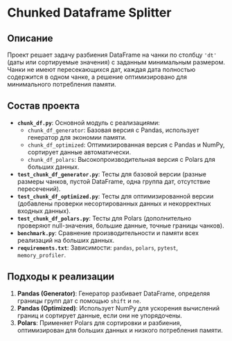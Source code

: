 # Chunked Dataframe Splitter

## Описание
Проект решает задачу разбиения DataFrame на чанки по столбцу `'dt'` (даты или сортируемые значения) с заданным минимальным размером. Чанки не имеют пересекающихся дат, каждая дата полностью содержится в одном чанке, а решение оптимизировано для минимального потребления памяти.

## Состав проекта
- **`chunk_df.py`**: Основной модуль с реализациями:
  - `chunk_df_generator`: Базовая версия с Pandas, использует генератор для экономии памяти.
  - `chunk_df_optimized`: Оптимизированная версия с Pandas и NumPy, сортирует данные автоматически.
  - `chunk_df_polars`: Высокопроизводительная версия с Polars для больших данных.
- **`test_chunk_df_generator.py`**: Тесты для базовой версии (разные размеры чанков, пустой DataFrame, одна группа дат, отсутствие пересечений).
- **`test_chunk_df_optimized.py`**: Тесты для оптимизированной версии (добавлены проверки несортированных данных и некорректных входных данных).
- **`test_chunk_df_polars.py`**: Тесты для Polars (дополнительно проверяют null-значения, большие данные, точные границы чанков).
- **`benchmark.py`**: Сравнение производительности и памяти всех реализаций на больших данных.
- **`requirements.txt`**: Зависимости: `pandas`, `polars`, `pytest`, `memory_profiler`.

## Подходы к реализации
1. **Pandas (Generator)**: Генератор разбивает DataFrame, определяя границы групп дат с помощью `shift` и `ne`.
2. **Pandas (Optimized)**: Использует NumPy для ускорения вычислений границ и сортирует данные, если они не упорядочены.
3. **Polars**: Применяет Polars для сортировки и разбиения, оптимизирован для больших данных и низкого потребления памяти.
